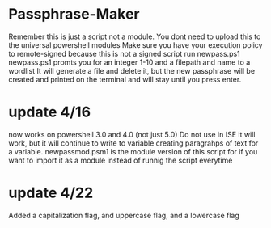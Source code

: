 # Passphrase-Maker
Remember this is just a script not a module. You dont need to upload this to the universal powershell modules 
Make sure you have your execution policy to remote-signed because this is not a signed script
run newpass.ps1
newpass.ps1 promts you for an integer 1-10 and a filepath and name to a wordlist
It will generate a file and delete it, but the new passphrase will be created and printed on the terminal and will stay until you press enter.
# update 4/16
now works on powershell 3.0 and 4.0 (not just 5.0)
Do not use in ISE it will work, but it will continue to write to variable creating paragrahps of text for a variable.
newpassmod.psm1 is the module version of this script for if you want to import it as a module instead of runnig the script everytime
# update 4/22
Added a capitalization flag, and uppercase flag, and a lowercase flag
